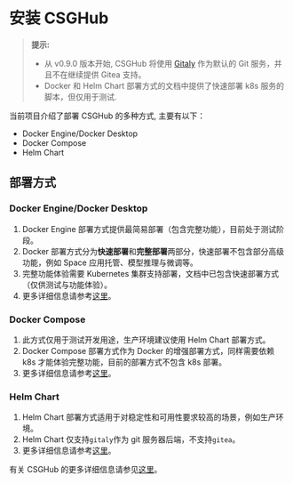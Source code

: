 # 安装 CSGHub

> **提示:**
>
> - 从 v0.9.0 版本开始, CSGHub 将使用 [Gitaly](https://gitlab.com/gitlab-org/gitaly) 作为默认的 Git 服务，并且不在继续提供 Gitea 支持。
> - Docker 和 Helm Chart 部署方式的文档中提供了快速部署 k8s 服务的脚本，但仅用于测试.

当前项目介绍了部署 CSGHub 的多种方式, 主要有以下：

- Docker Engine/Docker Desktop
- Docker Compose
- Helm Chart

## 部署方式

### Docker Engine/Docker Desktop

1. Docker Engine 部署方式提供最简易部署（包含完整功能），目前处于测试阶段。
2. Docker 部署方式分为**快速部署**和**完整部署**两部分，快速部署不包含部分高级功能，例如 Space 应用托管、模型推理与微调等。
3. 完整功能体验需要 Kubernetes 集群支持部署，文档中已包含快速部署方式（仅供测试与功能体验）。
4. 更多详细信息请参考[这里](README_cn_docker.md)。

### Docker Compose

1. 此方式仅用于测试开发用途，生产环境建议使用 Helm Chart 部署方式。
2. Docker Compose 部署方式作为 Docker 的增强部署方式，同样需要依赖 k8s 才能体验完整功能，目前的部署方式不包含 k8s 部署。
3. 更多详细信息请参考[这里](README_cn_docker_compose.md)。

### Helm Chart

1. Helm Chart 部署方式适用于对稳定性和可用性要求较高的场景，例如生产环境。
2. Helm Chart 仅支持`gitaly`作为 git 服务器后端，不支持`gitea`。
3. 更多详细信息请参考[这里](README_cn_helm_chart.md)。


有关 CSGHub 的更多详细信息请参见[这里](https://github.com/OpenCSGs/CSGHub)。
